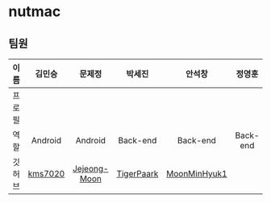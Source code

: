 # nutmac



## 팀원

|이름|김민승|문제정|박세진|안석창|정영훈|
|---|:---:|:---:|:---:|:---:|:---:|
|프로필|
|역할|Android|Android|Back-end|Back-end|Back-end|
|깃허브|[kms7020](https://github.com/kms7020)|[Jejeong-Moon](https://github.com/Jejeong-Moon)|[TigerPaark](https://github.com/TigerPaark)|[MoonMinHyuk1](https://github.com/MoonMinHyuk1)||[YoungHoon-Jung97](https://github.com/YoungHoon-Jung97)|
